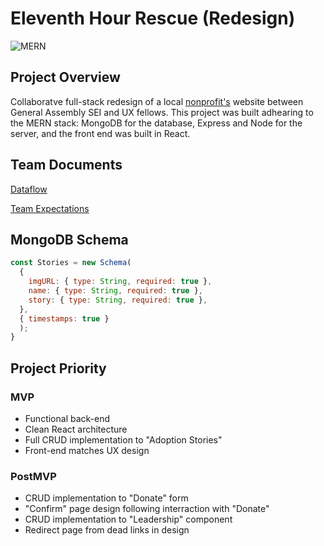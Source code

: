 # Eleventh Hour Rescue (Redesign)

![MERN](https://raw.githubusercontent.com/Henry-Cook/Eleventh-Hour-Rescue-Redesign/feature/readme/assets/mern-img.png)

## Project Overview
Collaboratve full-stack redesign of a local [nonprofit's](https://www.ehrdogs.org/) website between General Assembly SEI and UX fellows. This project was built adhearing to the MERN stack: MongoDB for the database, Express and Node for the server, and the front end was built in React.   

## Team Documents

[Dataflow](https://whimsical.com/LjJ2NeDioewmL2MvciYwsB)

[Team Expectations](https://docs.google.com/document/d/1fVny92CdTiep-hjwiTzCODf-YCM_jhu9lDEkqwpcJwg/edit?usp=sharing)

## MongoDB Schema

```javascript
const Stories = new Schema(
  {
    imgURL: { type: String, required: true },
    name: { type: String, required: true },
    story: { type: String, required: true },
  },
  { timestamps: true }
  );
}
```


## Project Priority

### MVP 

- Functional back-end
- Clean React architecture
- Full CRUD implementation to "Adoption Stories"
- Front-end matches UX design

### PostMVP  

- CRUD implementation to "Donate" form
- "Confirm" page design following interraction with "Donate"
- CRUD implementation to "Leadership" component
- Redirect page from dead links in design
